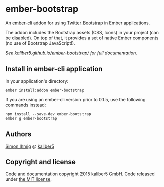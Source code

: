 # ember-bootstrap

An [ember-cli](http://www.ember-cli.com) addon for using [Twitter Bootstrap](http://getbootstrap.com/) in Ember applications.

The addon includes the Bootstrap assets (CSS, Icons) in your project (can be disabled). On top of that, it provides a set of native Ember components (no use of Bootstrap JavaScript!).</p>

*See [kaliber5.github.io/ember-bootstrap/](http://kaliber5.github.io/ember-bootstrap/) for full documentation.*

## Install in ember-cli application

In your application's directory:

    ember install:addon ember-bootstrap
    
If you are using an ember-cli version prior to 0.1.5, use the following commands instead:    
    
    npm install --save-dev ember-bootstrap
    ember g ember-bootstrap

## Authors

[Simon Ihmig](https://github.com/simonihmig) @ [kaliber5](http://www.kaliber5.de)

## Copyright and license

Code and documentation copyright 2015 kaliber5 GmbH. Code released under [the MIT license](LICENSE).
